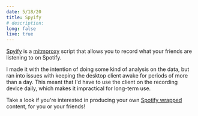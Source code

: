 ```yaml
---
date: 5/18/20
title: Spyify
# description: 
long: false
live: true
---
```


[Spyify](https://github.com/CamerAllan/spyify) is a [mitmproxy](https://github.com/mitmproxy/mitmproxy) script that allows you to record what your friends are listening to on Spotify.

I made it with the intention of doing some kind of analysis on the data, but ran into issues with keeping the desktop client awake for periods of more than a day.
This meant that I'd have to use the client on the recording device daily, which makes it impractical for long-term use.

Take a look if you're interested in producing your own [Spotify wrapped](https://open.spotify.com/genre/2019-page) content, for you or your friends!

